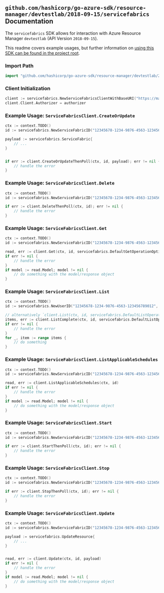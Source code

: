 
## `github.com/hashicorp/go-azure-sdk/resource-manager/devtestlab/2018-09-15/servicefabrics` Documentation

The `servicefabrics` SDK allows for interaction with Azure Resource Manager `devtestlab` (API Version `2018-09-15`).

This readme covers example usages, but further information on [using this SDK can be found in the project root](https://github.com/hashicorp/go-azure-sdk/tree/main/docs).

### Import Path

```go
import "github.com/hashicorp/go-azure-sdk/resource-manager/devtestlab/2018-09-15/servicefabrics"
```


### Client Initialization

```go
client := servicefabrics.NewServiceFabricsClientWithBaseURI("https://management.azure.com")
client.Client.Authorizer = authorizer
```


### Example Usage: `ServiceFabricsClient.CreateOrUpdate`

```go
ctx := context.TODO()
id := servicefabrics.NewServiceFabricID("12345678-1234-9876-4563-123456789012", "example-resource-group", "labName", "userName", "name")

payload := servicefabrics.ServiceFabric{
	// ...
}


if err := client.CreateOrUpdateThenPoll(ctx, id, payload); err != nil {
	// handle the error
}
```


### Example Usage: `ServiceFabricsClient.Delete`

```go
ctx := context.TODO()
id := servicefabrics.NewServiceFabricID("12345678-1234-9876-4563-123456789012", "example-resource-group", "labName", "userName", "name")

if err := client.DeleteThenPoll(ctx, id); err != nil {
	// handle the error
}
```


### Example Usage: `ServiceFabricsClient.Get`

```go
ctx := context.TODO()
id := servicefabrics.NewServiceFabricID("12345678-1234-9876-4563-123456789012", "example-resource-group", "labName", "userName", "name")

read, err := client.Get(ctx, id, servicefabrics.DefaultGetOperationOptions())
if err != nil {
	// handle the error
}
if model := read.Model; model != nil {
	// do something with the model/response object
}
```


### Example Usage: `ServiceFabricsClient.List`

```go
ctx := context.TODO()
id := servicefabrics.NewUserID("12345678-1234-9876-4563-123456789012", "example-resource-group", "labName", "userName")

// alternatively `client.List(ctx, id, servicefabrics.DefaultListOperationOptions())` can be used to do batched pagination
items, err := client.ListComplete(ctx, id, servicefabrics.DefaultListOperationOptions())
if err != nil {
	// handle the error
}
for _, item := range items {
	// do something
}
```


### Example Usage: `ServiceFabricsClient.ListApplicableSchedules`

```go
ctx := context.TODO()
id := servicefabrics.NewServiceFabricID("12345678-1234-9876-4563-123456789012", "example-resource-group", "labName", "userName", "name")

read, err := client.ListApplicableSchedules(ctx, id)
if err != nil {
	// handle the error
}
if model := read.Model; model != nil {
	// do something with the model/response object
}
```


### Example Usage: `ServiceFabricsClient.Start`

```go
ctx := context.TODO()
id := servicefabrics.NewServiceFabricID("12345678-1234-9876-4563-123456789012", "example-resource-group", "labName", "userName", "name")

if err := client.StartThenPoll(ctx, id); err != nil {
	// handle the error
}
```


### Example Usage: `ServiceFabricsClient.Stop`

```go
ctx := context.TODO()
id := servicefabrics.NewServiceFabricID("12345678-1234-9876-4563-123456789012", "example-resource-group", "labName", "userName", "name")

if err := client.StopThenPoll(ctx, id); err != nil {
	// handle the error
}
```


### Example Usage: `ServiceFabricsClient.Update`

```go
ctx := context.TODO()
id := servicefabrics.NewServiceFabricID("12345678-1234-9876-4563-123456789012", "example-resource-group", "labName", "userName", "name")

payload := servicefabrics.UpdateResource{
	// ...
}


read, err := client.Update(ctx, id, payload)
if err != nil {
	// handle the error
}
if model := read.Model; model != nil {
	// do something with the model/response object
}
```
